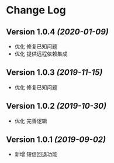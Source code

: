 Change Log
==========
Version 1.0.4 *(2020-01-09)*
----------------------------
- 优化 修复已知问题
- 优化 提供远程依赖集成

Version 1.0.3 *(2019-11-15)*
----------------------------
- 优化 修复已知问题

Version 1.0.2 *(2019-10-30)*
----------------------------
- 优化 完善逻辑

Version 1.0.1 *(2019-09-02)*
----------------------------
- 新增 短信回退功能